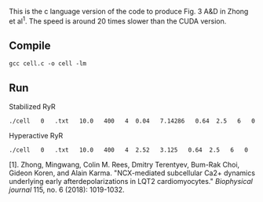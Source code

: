 This is the c language version of the code to produce Fig. 3 A&D in Zhong et al<sup>1</sup>. 
The speed is around 20 times slower than the CUDA version.


## Compile
```
gcc cell.c -o cell -lm
```

## Run

Stabilized RyR
	
```
./cell   0   .txt   10.0   400   4  0.04   7.14286   0.64  2.5   6   0
```
	
Hyperactive RyR
	
```
./cell   0   .txt   10.0   400   4  2.52   3.125   0.64  2.5   6   0
```

[1]. Zhong, Mingwang, Colin M. Rees, Dmitry Terentyev, Bum-Rak Choi, Gideon Koren, and Alain Karma. "NCX-mediated subcellular Ca2+ dynamics underlying early afterdepolarizations in LQT2 cardiomyocytes." *Biophysical journal* 115, no. 6 (2018): 1019-1032.

